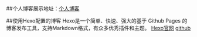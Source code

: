 ##个人博客展示地址：[个人博客](http://www.lymooz.com)

##使用Hexo配置的博客
Hexo是一个简单、快速、强大的基于 Github Pages 的博客发布工具，支持Markdown格式，有众多优秀插件和主题。
[Hexo官网](http://hexo.io)    [github](https://github.com/hexojs/hexo) 